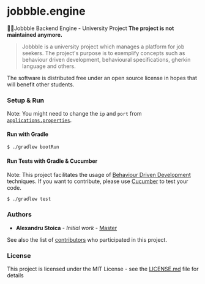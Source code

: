# jobbble.engine
👨‍💻Jobbble Backend Engine - University Project 
**The project is not maintained anymore.**

> Jobbble is a university project which manages a platform for job seekers. The project's purpose is to exemplify concepts such as behaviour driven development, behavioural specifications, gherkin language and others. 

The software is distributed free under an open source license in hopes that will benefit other students. 

### Setup & Run

Note: You might need to change the `ip` and `port` from [`applications.properties`](/src/main/resources/application.properties).

#### Run with Gradle

```bash
$ ./gradlew bootRun 
```

#### Run Tests with Gradle & Cucumber

Note: This project facilitates the usage of [Behaviour Driven Development](https://en.wikipedia.org/wiki/Behavior-driven_development) techniques. If you want to contribute, please use [Cucumber](https://docs.cucumber.io/guides/10-minute-tutorial/) to test your code.

```bash
$ ./gradlew test
```

### Authors

* **Alexandru Stoica** - *Initial work* - [Master](https://github.com/alexandrustoica/jobbble.engine)

See also the list of [contributors](https://github.com/alexandrustoica/jobbble.engine/contributors) who participated in this project.

### License

This project is licensed under the MIT License - see the [LICENSE.md](LICENSE) file for details
